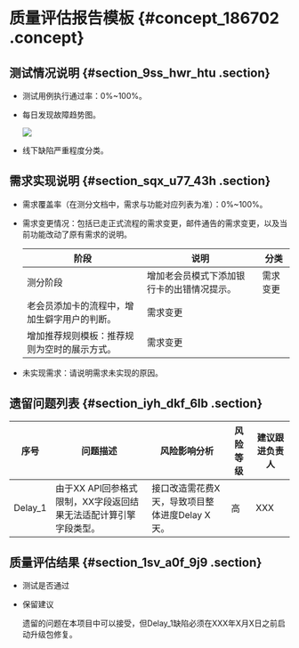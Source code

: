 # 质量评估报告模板 {#concept_186702 .concept}

## 测试情况说明 {#section_9ss_hwr_htu .section}

-   测试用例执行通过率：0%~100%。
-   每日发现故障趋势图。

    ![](http://static-aliyun-doc.oss-cn-hangzhou.aliyuncs.com/assets/img/160683/156315165445223_zh-CN.png)

-   线下缺陷严重程度分类。

## 需求实现说明 {#section_sqx_u77_43h .section}

-   需求覆盖率（在测分文档中，需求与功能对应列表为准）：0%~100%。
-   需求变更情况：包括已走正式流程的需求变更，邮件通告的需求变更，以及当前功能改动了原有需求的说明。

    |阶段|说明|分类|
    |--|--|--|
    |测分阶段|增加老会员模式下添加银行卡的出错情况提示。|需求变更|
    |老会员添加卡的流程中，增加生僻字用户的判断。|需求变更|
    |增加推荐规则模板：推荐规则为空时的展示方式。|需求变更|

-   未实现需求：请说明需求未实现的原因。

## 遗留问题列表 {#section_iyh_dkf_6lb .section}

|序号|问题描述|风险影响分析|风险等级|建议跟进负责人|
|--|----|------|----|-------|
|Delay\_1|由于XX API回参格式限制，XX字段返回结果无法适配计算引擎字段类型。|接口改造需花费X天，导致项目整体进度Delay X天。|高|XXX|

## 质量评估结果 {#section_1sv_a0f_9j9 .section}

-   测试是否通过
-   保留建议

    遗留的问题在本项目中可以接受，但Delay\_1缺陷必须在XXX年X月X日之前启动升级包修复。


